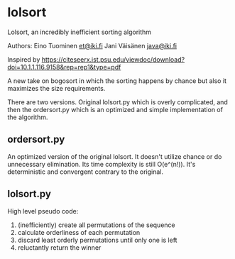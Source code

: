 # lolsort
Lolsort, an incredibly inefficient sorting algorithm

Authors:
Eino Tuominen <et@iki.fi>
Jani Väisänen <java@iki.fi>

Inspired by https://citeseerx.ist.psu.edu/viewdoc/download?doi=10.1.1.116.9158&rep=rep1&type=pdf

A new take on bogosort in which the sorting happens by chance but also it maximizes
the size requirements.

There are two versions. Original lolsort.py which is overly complicated, and then the ordersort.py which
is an optimized and simple implementation of the algorithm.

## ordersort.py

An optimized version of the original lolsort. It doesn't utilize chance or do unnecessary elimination. Its time complexity is still O(e^(n!)). It's deterministic and convergent contrary to the original.

## lolsort.py

High level pseudo code:

1. (inefficiently) create all permutations of the sequence
2. calculate orderliness of each permutation
3. discard least orderly permutations until only one is left
4. reluctantly return the winner

